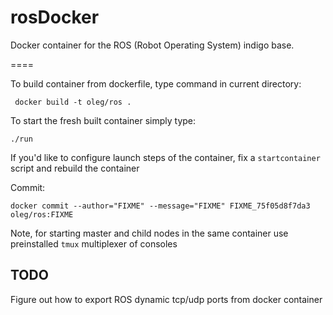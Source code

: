 rosDocker
=========

Docker container for the ROS (Robot Operating System) indigo base.

====

To build container from dockerfile, type command in current directory:

     docker build -t oleg/ros .

To start the fresh built container simply type:

    ./run 

If you'd like to configure launch steps of the container, fix a `startcontainer`
script and rebuild the container

Commit:

    docker commit --author="FIXME" --message="FIXME" FIXME_75f05d8f7da3 oleg/ros:FIXME

Note, for starting master and child nodes in the same container use preinstalled `tmux` multiplexer of consoles

TODO
---

Figure out how to export ROS dynamic tcp/udp ports from docker container

